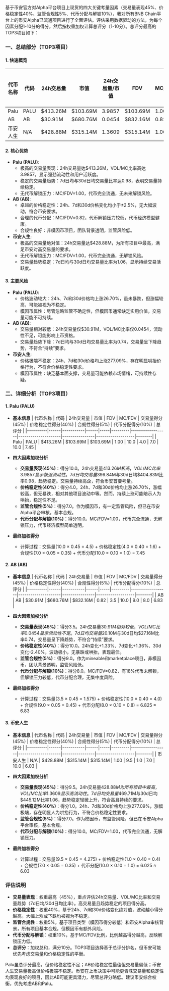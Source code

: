 基于币安官方对Alpha平台项目上现货的四大关键考量因素（交易量表现45%、价格稳定性40%、监管合规性5%、代币分配与解锁10%），我对所有BNB Chain平台上的币安Alpha已流通项目进行了全面评估。评估采用数据驱动的方法，为每个因素分配1-10分的得分，然后按权重加权计算总评分（1-10分）。总评分最高的TOP3项目如下：

### 一、总结部分（TOP3项目）

#### 1. 快速概览
| 代币名称 | 代码 | 24h交易量 | 市值 | 24h交易量/市值 | FDV | MC/FDV | 总评分(1-10分) |
|----------|------|-----------|------|----------------|-----|---------|----------------|
| Palu | PALU | $413.26M | $103.69M | 3.9857 | $103.69M | 1.00 | 7.45 |
| AB | AB | $30.91M | $680.76M | 0.0454 | $832.16M | 0.82 | 6.83 |
| 币安人生 | N/A | $428.88M | $315.14M | 1.3609 | $315.14M | 1.00 | 6.03 |

#### 2. 核心优势
- **Palu (PALU)**:
  - 极高的交易量表现：24h交易量达$413.26M，VOL/MC比率高达3.9857，显示强劲流动性和用户活跃度。
  - 稳定的交易量趋势：7d日均与30d日均交易量比率达0.98，表明交易量持续稳定。
  - 无代币解锁压力：MC/FDV=1.00，代币完全流通，无未来解锁风险。
- **AB (AB)**:
  - 卓越的价格稳定性：24h、7d和30d价格变化均小于±2.5%，无大幅波动，符合币安要求。
  - 合理的代币分配：MC/FDV=0.82，代币解锁压力较低，代币经济模型健康。
  - 合规性良好：非模因币项目，团队背景透明，监管风险低。
- **币安人生**:
  - 极高的交易量绝对值：24h交易量达$428.88M，为所有项目中最高，满足币安对高交易量的要求。
  - 无代币解锁压力：MC/FDV=1.00，代币完全流通，无解锁风险。
  - 交易量趋势稳定：7d日均与30d日均交易量比率为1.06，显示持续交易活跃度。

#### 3. 主要风险
- **Palu (PALU)**:
  - 价格波动较大：24h、7d和30d价格均上涨26.70%，虽未暴跌，但涨幅较高，可能被视为不稳定。
  - 模因币属性：尽管忽略监管不确定性，但模因币通常缺乏实用价值，交易量可能不可持续。
- **AB (AB)**:
  - 交易量相对较低：24h交易量仅$30.91M，VOL/MC比率仅0.0454，流动性不足，可能影响上币资格。
  - 交易量趋势下降：7d日均与30d日均交易量比率为0.74，交易量呈下降趋势，不符合“持续”要求。
- **币安人生**:
  - 价格极端不稳定：24h、7d和30d价格均上涨277.09%，存在明显哄抬价格行为，不符合价格稳定性要求。
  - 模因币属性：缺乏基本面支撑，交易量可能依赖市场情绪，可持续性存疑。

### 二、详细分析（TOP3项目）

#### 1. Palu (PALU)
- **基本信息**
  | 代币名称 | 代码 | 24h交易量 | 市值 | FDV | MC/FDV | 交易量得分(45%) | 价格稳定性得分(40%) | 合规性得分(5%) | 代币分配得分(10%) | 总评分 |
  |----------|------|-----------|------|-----|---------|------------------|---------------------|----------------|-------------------|--------|
  | Palu | PALU | $413.26M | $103.69M | $103.69M | 1.00 | 10.0 | 4.0 | 7.0 | 10.0 | 7.45 |

- **四大因素加权分析**
  - **交易量表现(45%)**：得分10.0。24h交易量$413.26M极高，VOL/MC比率3.9857显示极强流动性。7d日均交易量$396.84M与30d日均$404.83M比率0.98，趋势稳定。交易量持续高企，符合币安首要考量。
  - **价格稳定性(40%)**：得分4.0。24h、7d和30d价格均上涨26.70%，涨幅较高，但无暴跌，相对其他项目波动中等。然而，持续上涨可能暗示人为哄抬，稳定性不足。
  - **监管合规性(5%)**：得分7.0。作为模因币，有一定监管风险，但已在币安Alpha平台审核，基本合规。
  - **代币分配与解锁(10%)**：得分10.0。MC/FDV=1.00，代币完全流通，无解锁压力，代币经济模型简单透明。
- **最终加权得分**
  - 计算过程：交易量(10.0 × 0.45 = 4.5) + 价格稳定性(4.0 × 0.40 = 1.6) + 合规性(7.0 × 0.05 = 0.35) + 代币分配(10.0 × 0.10 = 1.0) = 7.45

#### 2. AB (AB)
- **基本信息**
  | 代币名称 | 代码 | 24h交易量 | 市值 | FDV | MC/FDV | 交易量得分(45%) | 价格稳定性得分(40%) | 合规性得分(5%) | 代币分配得分(10%) | 总评分 |
  |----------|------|-----------|------|-----|---------|------------------|---------------------|----------------|-------------------|--------|
  | AB | AB | $30.91M | $680.76M | $832.16M | 0.82 | 3.5 | 10.0 | 9.0 | 8.0 | 6.83 |

- **四大因素加权分析**
  - **交易量表现(45%)**：得分3.5。24h交易量$30.91M相对较低，VOL/MC比率0.0454显示流动性不足。7d日均交易量$20.10M与30d日均$27.16M比率0.74，交易量呈下降趋势，不符合“持续”要求。
  - **价格稳定性(40%)**：得分10.0。24h变化+1.33%、7d变化+1.36%、30d变化-2.40%，波动极小，无暴跌或哄抬，表现最佳。
  - **监管合规性(5%)**：得分9.0。作为mineable和marketplace项目，非模因币，团队背景透明，监管风险低。
  - **代币分配与解锁(10%)**：得分8.0。MC/FDV=0.82，有18%代币未解锁，但解锁压力较低，代币分配合理，无集中度风险。
- **最终加权得分**
  - 计算过程：交易量(3.5 × 0.45 = 1.575) + 价格稳定性(10.0 × 0.40 = 4.0) + 合规性(9.0 × 0.05 = 0.45) + 代币分配(8.0 × 0.10 = 0.8) = 6.825 ≈ 6.83

#### 3. 币安人生
- **基本信息**
  | 代币名称 | 代码 | 24h交易量 | 市值 | FDV | MC/FDV | 交易量得分(45%) | 价格稳定性得分(40%) | 合规性得分(5%) | 代币分配得分(10%) | 总评分 |
  |----------|------|-----------|------|-----|---------|------------------|---------------------|----------------|-------------------|--------|
  | 币安人生 | N/A | $428.88M | $315.14M | $315.14M | 1.00 | 9.5 | 1.0 | 7.0 | 10.0 | 6.03 |

- **四大因素加权分析**
  - **交易量表现(45%)**：得分9.5。24h交易量$428.88M为所有项目中最高，VOL/MC比率1.3609显示高流动性。7d日均交易量$469.71M与30d日均$445.12M比率1.06，趋势稳定轻微上升，符合高且持续的要求。
  - **价格稳定性(40%)**：得分1.0。24h、7d和30d价格均上涨277.09%，涨幅极端，存在明显人为哄抬行为，不符合价格稳定性要求。
  - **监管合规性(5%)**：得分7.0。作为模因币，有监管风险，但已在币安Alpha平台审核，基本合规。
  - **代币分配与解锁(10%)**：得分10.0。MC/FDV=1.00，代币完全流通，无解锁压力。
- **最终加权得分**
  - 计算过程：交易量(9.5 × 0.45 = 4.275) + 价格稳定性(1.0 × 0.40 = 0.4) + 合规性(7.0 × 0.05 = 0.35) + 代币分配(10.0 × 0.10 = 1.0) = 6.025 ≈ 6.03

### 评估说明
- **交易量表现**：权重最高（45%），重点评估24h交易量、VOL/MC比率和交易量趋势（7d日均/30d日均比率）。高交易量且趋势稳定的项目得分高。
- **价格稳定性**：权重40%，基于24h、7d和30d价格变化绝对值，波动越小得分越高。大幅上涨或下跌均被视为不稳定。
- **监管合规性**：权重5%，基于项目类型（模因币得分较低）和币安Alpha审核背景，所有项目基本合规，但模因币有额外风险。
- **代币分配与解锁**：权重10%，基于MC/FDV比例，比例越高得分越高，反映解锁压力低。
- **总评分**：加权总和，满分10分。TOP3项目选择基于总评分排名，但币安可能优先考虑交易量和价格稳定性的平衡。

Palu虽总评分最高，但价格稳定性不足；AB价格稳定性最佳但交易量偏低；币安人生交易量极高但价格极端不稳定。币安在上币决策中可能更青睐交易量和稳定性均表现良好的项目，因此AB可能更具潜力，尽管总评分略低。建议币安综合权衡，优先考虑AB和Palu。